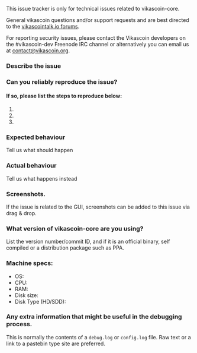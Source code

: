 <!--- Remove sections that do not apply -->

This issue tracker is only for technical issues related to vikascoin-core.

General vikascoin questions and/or support requests and are best directed to the [vikascointalk.io forums](https://vikascointalk.io/).

For reporting security issues, please contact the Vikascoin developers on the #vikascoin-dev Freenode IRC channel or alternatively you can email us at contact@vikascoin.org.

### Describe the issue

### Can you reliably reproduce the issue?
#### If so, please list the steps to reproduce below:
1.
2.
3.

### Expected behaviour
Tell us what should happen

### Actual behaviour
Tell us what happens instead

### Screenshots.
If the issue is related to the GUI, screenshots can be added to this issue via drag & drop.

### What version of vikascoin-core are you using?
List the version number/commit ID, and if it is an official binary, self compiled or a distribution package such as PPA.

### Machine specs:
- OS:
- CPU:
- RAM:
- Disk size:
- Disk Type (HD/SDD):

### Any extra information that might be useful in the debugging process.
This is normally the contents of a `debug.log` or `config.log` file. Raw text or a link to a pastebin type site are preferred.
